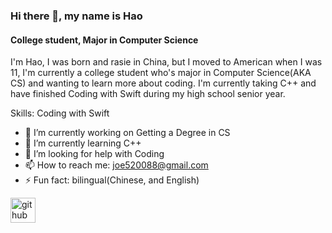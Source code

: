 ### Hi there 👋, my name is Hao
#### College student, Major in Computer Science
I'm Hao, I was born and rasie in China, but I moved to American when I was 11, I'm currently a college student who's major in Computer Science(AKA CS) and wanting to learn more about coding. I'm currently taking C++ and have finished Coding with Swift during my high school senior year.


Skills: Coding with Swift 

- 🔭 I’m currently working on Getting a Degree in CS 
- 🌱 I’m currently learning C++ 
- 🤔 I’m looking for help with Coding 
- 📫 How to reach me: joe520088@gmail.com 
- ⚡ Fun fact: bilingual(Chinese, and English) 


[<img src='https://cdn.jsdelivr.net/npm/simple-icons@3.0.1/icons/github.svg' alt='github' height='40'>](https://github.com/joe520088)  




